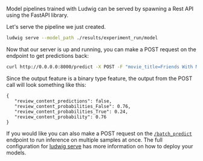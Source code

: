Model pipelines trained with Ludwig can be served by spawning a Rest API using the FastAPI library.

Let's serve the pipeline we just created.

``` sh
ludwig serve --model_path ./results/experiment_run/model
```

Now that our server is up and running, you can make a POST request on the endpoint to get predictions back:

``` sh
curl http://0.0.0.0:8000/predict -X POST -F "movie_title=Friends With Money" -F "content_rating=R" -F "genres=Art House & International, Comedy, Drama" -F "runtime=88.0" -F "top_critic=TRUE" -F "review_content=The cast is terrific, the movie isn't."
```

Since the output feature is a binary type feature, the output from the POST call will look something like this:

```
{
   "review_content_predictions": false,
   "review_content_probabilities_False": 0.76,
   "review_content_probabilities_True": 0.24,
   "review_content_probability": 0.76
}
```

If you would like you can also make a POST request on the [`/batch_predict`](https://ludwig-ai.github.io/ludwig-docs/0.4/user_guide/serving/#batch_predict) endpoint to run inference on multiple samples at once. The full configuration for [ludwig serve](https://ludwig-ai.github.io/ludwig-docs/0.4/user_guide/serving/) has more information on how to deploy your models.